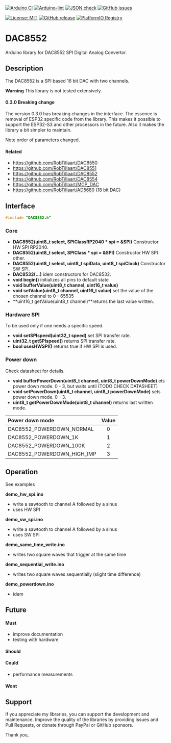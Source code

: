 
[![Arduino CI](https://github.com/RobTillaart/DAC8552/workflows/Arduino%20CI/badge.svg)](https://github.com/marketplace/actions/arduino_ci)
[![Arduino-lint](https://github.com/RobTillaart/DAC8552/actions/workflows/arduino-lint.yml/badge.svg)](https://github.com/RobTillaart/DAC8552/actions/workflows/arduino-lint.yml)
[![JSON check](https://github.com/RobTillaart/DAC8552/actions/workflows/jsoncheck.yml/badge.svg)](https://github.com/RobTillaart/DAC8552/actions/workflows/jsoncheck.yml)
[![GitHub issues](https://img.shields.io/github/issues/RobTillaart/DAC8552.svg)](https://github.com/RobTillaart/DAC8552/issues)

[![License: MIT](https://img.shields.io/badge/license-MIT-green.svg)](https://github.com/RobTillaart/DAC8552/blob/master/LICENSE)
[![GitHub release](https://img.shields.io/github/release/RobTillaart/DAC8552.svg?maxAge=3600)](https://github.com/RobTillaart/DAC8552/releases)
[![PlatformIO Registry](https://badges.registry.platformio.org/packages/robtillaart/library/DAC8552.svg)](https://registry.platformio.org/libraries/robtillaart/DAC8552)


# DAC8552

Arduino library for DAC8552 SPI Digital Analog Convertor.


## Description

The DAC8552 is a SPI based 16 bit DAC with two channels.

**Warning** This library is not tested extensively.


#### 0.3.0 Breaking change

The version 0.3.0 has breaking changes in the interface. 
The essence is removal of ESP32 specific code from the library. 
This makes it possible to support the ESP32-S3 and other processors in the future. 
Also it makes the library a bit simpler to maintain.

Note order of parameters changed.


#### Related

- https://github.com/RobTillaart/DAC8550
- https://github.com/RobTillaart/DAC8551
- https://github.com/RobTillaart/DAC8552
- https://github.com/RobTillaart/DAC8554
- https://github.com/RobTillaart/MCP_DAC
- https://github.com/RobTillaart/AD5680  (18 bit DAC)


## Interface

```cpp
#include "DAC8552.h"
```

### Core

- **DAC8552(uint8_t select, SPIClassRP2040 \* spi = &SPI)** Constructor HW SPI RP2040.
- **DAC8552(uint8_t select, SPIClass \* spi = &SPI)** Constructor HW SPI other.
- **DAC8552(uint8_t select, uint8_t spiData, uint8_t spiClock)** Constructor SW SPI.
- **DAC8532(...)** idem constructors for DAC8532.
- **void begin()** initializes all pins to default state
- **void bufferValue(uint8_t channel, uint16_t value)**
- **void setValue(uint8_t channel, uint16_t value)** set the value of the chosen channel to 0 - 65535
- **uint16_t getValue(uint8_t channel)**returns the last value written.


### Hardware SPI

To be used only if one needs a specific speed.

- **void setSPIspeed(uint32_t speed)** set SPI transfer rate.
- **uint32_t getSPIspeed()** returns SPI transfer rate.
- **bool usesHWSPI()** returns true if HW SPI is used.


### Power down

Check datasheet for details.

- **void bufferPowerDown(uint8_t channel, uint8_t powerDownMode)** ets power down mode. 0 - 3, 
but waits until (TODO CHECK DATASHEET)
- **void setPowerDown(uint8_t channel, uint8_t powerDownMode)** sets power down mode. 0 - 3.
- **uint8_t getPowerDownMode(uint8_t channel)** returns last written mode.

| Power down mode            | Value |
|:---------------------------|:-----:|
| DAC8552_POWERDOWN_NORMAL   |   0   |
| DAC8552_POWERDOWN_1K       |   1   |
| DAC8552_POWERDOWN_100K     |   2   |
| DAC8552_POWERDOWN_HIGH_IMP |   3   |



## Operation

See examples

**demo_hw_spi.ino**
- write a sawtooth to channel A followed by a sinus 
- uses HW SPI

**demo_sw_spi.ino**
- write a sawtooth to channel A followed by a sinus 
- uses SW SPI

**demo_same_time_write.ino**
- writes two square waves that trigger at the same time

**demo_sequential_write.ino**
- writes two square waves sequentially (slight time difference)

**demo_powerdown.ino**
- idem


## Future

#### Must

- improve documentation
- testing with hardware


#### Should

#### Could

- performance measurements


#### Wont


## Support

If you appreciate my libraries, you can support the development and maintenance.
Improve the quality of the libraries by providing issues and Pull Requests, or
donate through PayPal or GitHub sponsors.

Thank you,

